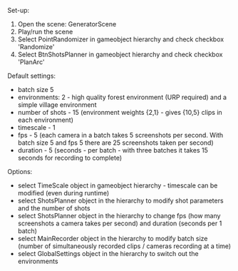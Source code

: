 Set-up:
1. Open the scene: GeneratorScene
2. Play/run the scene
3. Select PointRandomizer in gameobject hierarchy and check checkbox 'Randomize'
4. Select BtnShotsPlanner in gameobject hierarchy and check checkbox 'PlanArc'

Default settings:
- batch size 5
- environments: 2 - high quality forest environment (URP required) and a simple village environment
- number of shots - 15 (environment weights {2,1} - gives {10,5} clips in each environment)
- timescale - 1
- fps - 5 (each camera in a batch takes 5 screenshots per second. With batch size 5 and fps 5 there are 25 screenshots taken per second)
- duration - 5 (seconds - per batch - with three batches it takes 15 seconds for recording to complete)

Options:
- select TimeScale object in gameobject hierarchy - timescale can be modified (even during runtime)
- select ShotsPlanner object in the hierarchy to modify shot parameters and the number of shots
- select ShotsPlanner object in the hierarchy to change fps (how many screenshots a camera takes per second) and duration (seconds per 1 batch)
- select MainRecorder object in the hierarchy to modify batch size (number of simultaneously recorded clips / cameras recording at a time)
- select GlobalSettings object in the hierarchy to switch out the environments
